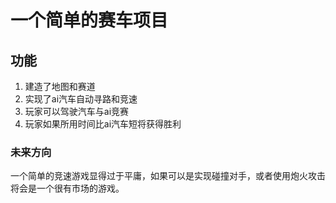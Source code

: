 # 一个简单的赛车项目
## 功能
1. 建造了地图和赛道
2. 实现了ai汽车自动寻路和竞速
3. 玩家可以驾驶汽车与ai竞赛
4. 玩家如果所用时间比ai汽车短将获得胜利
### 未来方向
一个简单的竞速游戏显得过于平庸，如果可以是实现碰撞对手，或者使用炮火攻击将会是一个很有市场的游戏。

